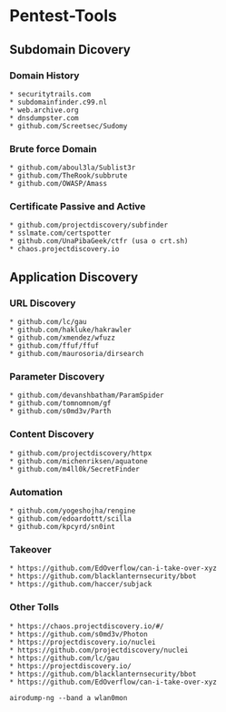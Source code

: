 # Pentest-Tools


## Subdomain Dicovery

### Domain History
    * securitytrails.com
    * subdomainfinder.c99.nl
    * web.archive.org
    * dnsdumpster.com
    * github.com/Screetsec/Sudomy
    
### Brute force Domain
    * github.com/aboul3la/Sublist3r
    * github.com/TheRook/subbrute
    * github.com/OWASP/Amass
    
### Certificate Passive and Active
    * github.com/projectdiscovery/subfinder
    * sslmate.com/certspotter
    * github.com/UnaPibaGeek/ctfr (usa o crt.sh)
    * chaos.projectdiscovery.io
    
## Application Discovery

### URL Discovery
    * github.com/lc/gau
    * github.com/hakluke/hakrawler
    * github.com/xmendez/wfuzz
    * github.com/ffuf/ffuf
    * github.com/maurosoria/dirsearch
    
### Parameter Discovery
    * github.com/devanshbatham/ParamSpider
    * github.com/tomnomnom/gf
    * github.com/s0md3v/Parth
    
### Content Discovery
    * github.com/projectdiscovery/httpx
    * github.com/michenriksen/aquatone
    * github.com/m4ll0k/SecretFinder
    
### Automation
    * github.com/yogeshojha/rengine
    * github.com/edoardottt/scilla
    * github.com/kpcyrd/sn0int
 
### Takeover
    * https://github.com/EdOverflow/can-i-take-over-xyz
    * https://github.com/blacklanternsecurity/bbot
    * https://github.com/haccer/subjack
    
### Other Tolls
    * https://chaos.projectdiscovery.io/#/
    * https://github.com/s0md3v/Photon
    * https://projectdiscovery.io/nuclei
    * https://github.com/projectdiscovery/nuclei
    * https://github.com/lc/gau
    * https://projectdiscovery.io/
    * https://github.com/blacklanternsecurity/bbot
    * https://github.com/EdOverflow/can-i-take-over-xyz
    
    airodump-ng --band a wlan0mon
```
